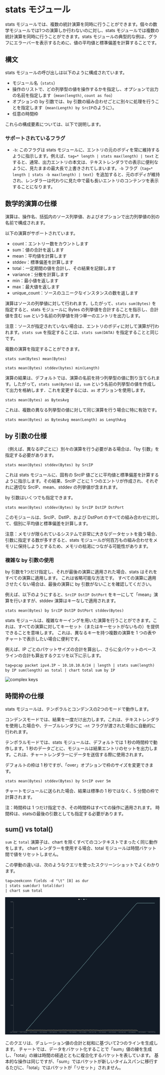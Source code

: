 # stats モジュール

stats モジュールでは、複数の統計演算を同時に行うことができます。個々の数学モジュールでは1つの演算しか行わないのに対し、stats モジュールでは複数の統計演算を同時に行うことができます。stats モジュールの典型的な例は、グラフにエラーバーを表示するために、値の平均値と標準偏差を計算することです。

## 構文

stats モジュールの呼び出しは以下のように構成されています。

* モジュール名（`stats`）
* 操作のリストで、どの列挙型の値を操作するかを指定し、オプションで出力の名前を指定します（`mean(length)`, `count as foo`）
* オプションの by 引数では、by 引数の組み合わせごとに別々に処理を行うことを指定します（`mean(Length) by SrcIP`のように）。
* 任意の時間枠

これらの構成要素については、以下で説明します。

### サポートされているフラグ

* `-b`: このフラグは stats モジュールに、エントリの元のボディを常に維持するように指示します。例えば、`tag=* length | stats max(length) | text` とすると、通常、出力エントリの本文は、テキストレンダラでの表示に便利なように、見たままの最大長で上書きされてしまいます。`-b` フラグ（`tag=* length | stats -b max(length) | text`）を追加すると、元のボディが維持され、レンダラーは代わりに見た中で最も長いエントリのコンテンツを表示することになります。

## 数学的演算の仕様

演算は、操作名、括弧内のソース列挙値、およびオプションで出力列挙値の別の名前で構成されます。

以下の演算がサポートされています。

* count：エントリー数をカウントします
* sum：値の合計を返します
* mean：平均値を計算します
* stddev：標準偏差を計算します
* total：一定期間の値を合計し、その結果を記録します
* variance：分散を計算します
* min：最小値を返します
* max：最大値を返します
* unique_count：ソースのユニークなインスタンスの数を返します

演算はソースの列挙値に対して行われます。したがって、`stats sum(Bytes)` を指定すると、stats モジュールに Bytes の列挙値を合計することを指示し、合計値を含む `sum` という名前の列挙値を持つ単一のエントリを出力します。

注意：ソースが指定されていない場合は、エントリのボディに対して演算が行われます。`stats sum` を指定することは、`stats sum(DATA)` を指定することと同じです。

複数の演算を指定することができます。

```
stats sum(Bytes) mean(Bytes)
```

```
stats mean(Bytes) stddev(bytes) min(Length)
```

演算の結果は、デフォルトでは、演算の名前を持つ列挙型の値に割り当てられます。したがって，`stats sum(Bytes)` は，`sum` という名前の列挙型の値を作成して出力を格納します．これを変更するには、`as` オプションを使用します。

```
stats mean(Bytes) as BytesAvg
```

これは、複数の異なる列挙型の値に対して同じ演算を行う場合に特に有効です。

```
stats mean(Bytes) as BytesAvg mean(Length) as LengthAvg
```

## by 引数の仕様

（例えば、異なるIPごとに）別々の演算を行う必要がある場合は、「by 引数」を指定する必要があります。

```
stats mean(Bytes) stddev(Bytes) by SrcIP
```

これは stats モジュールに、固有の SrcIP 値ごとに平均値と標準偏差を計算するように指示します。その結果、SrcIP ごとに 1 つのエントリが作成され、それぞれに適切な SrcIP、mean、stddev の列挙値が含まれます。

by 引数はいくつでも指定できます。

```
stats mean(Bytes) stddev(Bytes) by SrcIP DstIP DstPort
```

このモジュールは、SrcIP、DstIP、および DstPort のすべての組み合わせに対して、個別に平均値と標準偏差を計算します。

注意：メモリが限られているシステムで非常に大きなデータセットを扱う場合、引数に指定する数が多すぎると、stats モジュールが何百万もの組み合わせをメモリに保持しようとするため、メモリの枯渇につながる可能性があります。

### 複雑な by 引数の使用

by 引数を1つだけ指定し、それが最後の演算に適用された場合、stats はそれをすべての演算に適用します。 これは省略可能な方法です。 すべての演算に適用させたくない場合は、最後の演算に by 引数がないことを確認してください。

例えば、以下のようにすると、`SrcIP DstIP DstPort` をキーにして「mean」演算を行いますが、stddev 演算はキーなしで適用されます。

```
stats mean(Bytes) by SrcIP DstIP DstPort stddev(Bytes)
```

stats モジュールは、複雑なキーイングを用いた演算を行うことができます。これは、すべての演算に対してキーセット（またはキーセットがないもの）を提供できることを意味します。 これは、異なるキーを持つ複数の演算を 1 つの表やチャートで表示したい場合に便利です。

例えば、IP ごとのパケットサイズの合計を算出し、さらに全パケットのベースラインの合計も算出するクエリを以下に示します。

```
tag=pcap packet ipv4.IP ~ 10.10.10.0/24 | length | stats sum(length) by IP sum(length) as total | chart total sum by IP
```

![complex keys](complexkey.png)

## 時間枠の仕様

stats モジュールは、テンポラルとコンデンスの2つのモードで動作します。

コンデンスモードでは、結果を一度だけ出力します。これは、テキストレンダラを使用した場合や、テーブルレンダラに `-nt` フラグが渡された場合に自動的に行われます。

テンポラルモードでは、stats モジュールは、デフォルトでは 1 秒の時間枠で動作します。1 秒のデータごとに、モジュールは結果エントリのセットを出力します。これは、チャートレンダラーにデータを送信する際に使用されます。

デフォルトの枠は 1 秒ですが、「over」オプションで枠のサイズを変更できます。

```
stats mean(Bytes) stddev(Bytes) by SrcIP over 5m
```

チャートモジュールに送られた場合、結果は標準の 1 秒ではなく、5 分間の枠で計算されます。

注：時間枠は 1 つだけ指定でき、その時間枠はすべての操作に適用されます。 時間枠は、statsの最後の引数としても指定する必要があります。

## sum() vs total()

`sum` と `total` 演算子は、chart を除くすべてのコンテキストでまったく同じ動作をします。 chart レンダラーを使用する場合、total モジュールは時間バケット間で値をリセットしません。

この挙動の違いは、次のようなクエリを使ったスクリーンショットでよくわかります。

```
tag=zeekconn fields -d "\t" [8] as dur
| stats sum(dur) total(dur)
| chart sum total
```

![Sum vs. Total](SumVsTotal.png)

このクエリは、デュレーション値の合計と総和に基づいて2つのラインを生成します。 チャートでは、データをバケット化することで「sum」値の線を生成し、「total」の線は時間の経過とともに複合化するバケットを表しています。 基本的な操作は同じですが、「sum」ではバケットが新しいタイムスパンに移行するたびに、「total」ではバケットが「リセット」されません。

